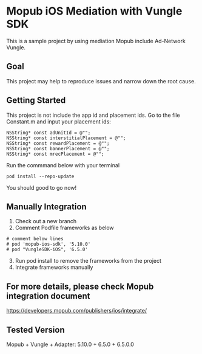 
# Mopub iOS Mediation with Vungle SDK
This is a sample project by using mediation Mopub include Ad-Network Vungle.

## Goal
This project may help to reproduce issues and narrow down the root cause.

## Getting Started
This project is not include the app id and placement ids.
Go to the file Constant.m and input your placement ids:
```
NSString* const adUnitId = @"";
NSString* const interstitialPlacement = @"";
NSString* const rewardPlacement = @"";
NSString* const bannerPlacement = @"";
NSString* const mrecPlacement = @"";
```
Run the commmand below with your terminal
```
pod install --repo-update
```

You should good to go now!

## Manually Integration
1. Check out a new branch
2. Comment Podfile frameworks as below
```
# comment below lines
# pod 'mopub-ios-sdk', '5.10.0'
# pod "VungleSDK-iOS", '6.5.0'
```
3. Run pod install to remove the frameworks from the project
4. Integrate frameworks manually

## For more details, please check Mopub integration document
https://developers.mopub.com/publishers/ios/integrate/

## Tested Version
Mopub + Vungle + Adapter:
5.10.0 + 6.5.0 + 6.5.0.0

